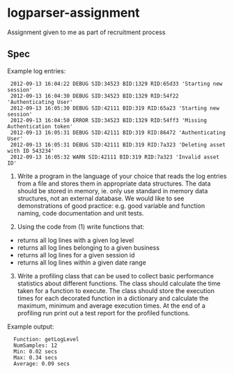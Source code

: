 # logparser-assignment
Assignment given to me as part of recruitment process

## Spec

Example log entries:
```
 2012-09-13 16:04:22 DEBUG SID:34523 BID:1329 RID:65d33 'Starting new session'
 2012-09-13 16:04:30 DEBUG SID:34523 BID:1329 RID:54f22 'Authenticating User'
 2012-09-13 16:05:30 DEBUG SID:42111 BID:319 RID:65a23 'Starting new session'
 2012-09-13 16:04:50 ERROR SID:34523 BID:1329 RID:54ff3 'Missing
Authentication token'
 2012-09-13 16:05:31 DEBUG SID:42111 BID:319 RID:86472 'Authenticating User'
 2012-09-13 16:05:31 DEBUG SID:42111 BID:319 RID:7a323 'Deleting asset
with ID 543234'
 2012-09-13 16:05:32 WARN SID:42111 BID:319 RID:7a323 'Invalid asset ID'
```

1) Write a program in the language of your choice that reads the log
entries from a file and stores them in appropriate data structures. The
data should be stored in memory, ie. only use standard in memory data
structures, not an external database. We would like to see
demonstrations of good practice: e.g. good variable and function naming,
code documentation and unit tests.

2) Using the code from (1) write functions that:

* returns all log lines with a given log level
* returns all log lines belonging to a given business
* returns all log lines for a given session id
* returns all log lines within a given date range

3) Write a profiling class that can be used to collect basic performance
statistics about different functions. The class should calculate the
time taken for a function to execute. The class should store the
execution times for each decorated function in a dictionary and
calculate the maximum, minimum and average execution times. At the end
of a profiling run print out a test report for the profiled functions.

Example output:
```
  Function: getLogLevel
  NumSamples: 12
  Min: 0.02 secs
  Max: 0.34 secs
  Average: 0.09 secs
```
